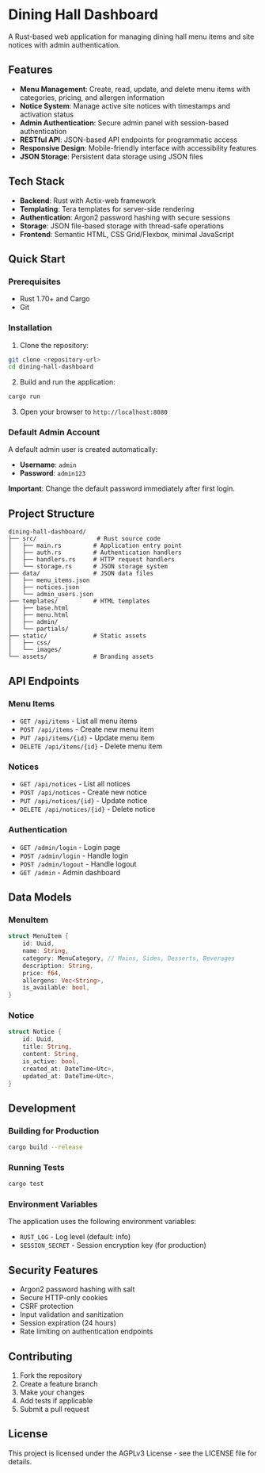 # Dining Hall Dashboard

A Rust-based web application for managing dining hall menu items and site notices with admin authentication.

## Features

- **Menu Management**: Create, read, update, and delete menu items with categories, pricing, and allergen information
- **Notice System**: Manage active site notices with timestamps and activation status
- **Admin Authentication**: Secure admin panel with session-based authentication
- **RESTful API**: JSON-based API endpoints for programmatic access
- **Responsive Design**: Mobile-friendly interface with accessibility features
- **JSON Storage**: Persistent data storage using JSON files

## Tech Stack

- **Backend**: Rust with Actix-web framework
- **Templating**: Tera templates for server-side rendering
- **Authentication**: Argon2 password hashing with secure sessions
- **Storage**: JSON file-based storage with thread-safe operations
- **Frontend**: Semantic HTML, CSS Grid/Flexbox, minimal JavaScript

## Quick Start

### Prerequisites

- Rust 1.70+ and Cargo
- Git

### Installation

1. Clone the repository:

```bash
git clone <repository-url>
cd dining-hall-dashboard
```

2. Build and run the application:

```bash
cargo run
```

3. Open your browser to `http://localhost:8080`

### Default Admin Account

A default admin user is created automatically:

- **Username**: `admin`
- **Password**: `admin123`

**Important**: Change the default password immediately after first login.

## Project Structure

```
dining-hall-dashboard/
├── src/                 # Rust source code
│   ├── main.rs         # Application entry point
│   ├── auth.rs         # Authentication handlers
│   ├── handlers.rs     # HTTP request handlers
│   └── storage.rs      # JSON storage system
├── data/               # JSON data files
│   ├── menu_items.json
│   ├── notices.json
│   └── admin_users.json
├── templates/          # HTML templates
│   ├── base.html
│   ├── menu.html
│   ├── admin/
│   └── partials/
├── static/             # Static assets
│   ├── css/
│   └── images/
└── assets/             # Branding assets
```

## API Endpoints

### Menu Items

- `GET /api/items` - List all menu items
- `POST /api/items` - Create new menu item
- `PUT /api/items/{id}` - Update menu item
- `DELETE /api/items/{id}` - Delete menu item

### Notices

- `GET /api/notices` - List all notices
- `POST /api/notices` - Create new notice
- `PUT /api/notices/{id}` - Update notice
- `DELETE /api/notices/{id}` - Delete notice

### Authentication

- `GET /admin/login` - Login page
- `POST /admin/login` - Handle login
- `POST /admin/logout` - Handle logout
- `GET /admin` - Admin dashboard

## Data Models

### MenuItem

```rust
struct MenuItem {
    id: Uuid,
    name: String,
    category: MenuCategory, // Mains, Sides, Desserts, Beverages
    description: String,
    price: f64,
    allergens: Vec<String>,
    is_available: bool,
}
```

### Notice

```rust
struct Notice {
    id: Uuid,
    title: String,
    content: String,
    is_active: bool,
    created_at: DateTime<Utc>,
    updated_at: DateTime<Utc>,
}
```

## Development

### Building for Production

```bash
cargo build --release
```

### Running Tests

```bash
cargo test
```

### Environment Variables

The application uses the following environment variables:

- `RUST_LOG` - Log level (default: info)
- `SESSION_SECRET` - Session encryption key (for production)

## Security Features

- Argon2 password hashing with salt
- Secure HTTP-only cookies
- CSRF protection
- Input validation and sanitization
- Session expiration (24 hours)
- Rate limiting on authentication endpoints

## Contributing

1. Fork the repository
2. Create a feature branch
3. Make your changes
4. Add tests if applicable
5. Submit a pull request

## License

This project is licensed under the AGPLv3 License - see the LICENSE file for details.
